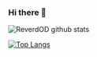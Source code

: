 ### Hi there 👋

![ReverdOD github stats](https://github-readme-stats.vercel.app/api?username=ReverbOD&theme=vue&show_icons=true)

[![Top Langs](https://github-readme-stats.vercel.app/api/top-langs/?username=ReverbOD&layout=compact&theme=vue)](https://github.com/ReverbOD/github-readme-stats)
<!--
**ReverbOD/ReverbOD** is a ✨ _special_ ✨ repository because its `README.md` (this file) appears on your GitHub profile.

Here are some ideas to get you started:

- 🔭 I’m currently working on ...
- 🌱 I’m currently learning ...
- 👯 I’m looking to collaborate on ...
- 🤔 I’m looking for help with ...
- 💬 Ask me about ...
- 📫 How to reach me: ...
- 😄 Pronouns: ...
- ⚡ Fun fact: ...
-->
